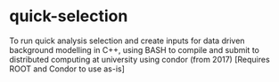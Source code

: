 # quick-selection
To run quick analysis selection and create inputs for data driven background modelling in C++, using BASH to compile and submit to distributed computing at university using condor (from 2017) [Requires ROOT and Condor to use as-is]
